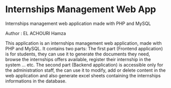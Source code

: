# Internships Management Web App
Internships management web application made with PHP and MySQL

Author : EL ACHOURI Hamza

This application is an internships management web application, made with PHP and MySQL. It contains two parts:
The first part (Frontend application) is for students, they can use it to generate the documents they need, browse
the internships offers available, register their internship in the system ... etc.
The second part (Backend application) is accessible only for the administration staff, the can use it to modify, add
or delete content in the web application and also generate excel sheets containing the internships informations in the database.
